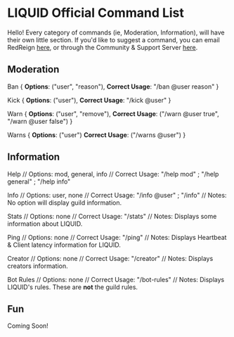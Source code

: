 # LIQUID Official Command List
Hello! Every category of commands (ie, Moderation, Information), will have their own little section.
If you'd like to suggest a command, you can email RedReign [here](liquiddiscordbot@gmail.com), or through the Community & Support Server [here](https://discord.gg/jZbqmT8b5D).

## Moderation
Ban {
  **Options**: ("user", "reason"),
  **Correct Usage**: "/ban @user reason"
}
  
Kick {
  **Options**: ("user"),
  **Correct Usage**: "/kick @user"
}
  
Warn {
  **Options**: ("user", "remove"),
  **Correct Usage**: ("/warn @user true", "/warn @user false")
}
  
Warns {
  **Options**: ("user") 
  **Correct Usage**: ("/warns @user")
}
  
## Information
Help // Options: mod, general, info // Correct Usage: "/help mod" ; "/help general" ; "/help info"
  
Info // Options: user, none // Correct Usage: "/info @user" ; "/info" // Notes: No option will display guild information.
  
Stats // Options: none // Correct Usage: "/stats" // Notes: Displays some information about LIQUID.
  
Ping // Options: none // Correct Usage: "/ping" // Notes: Displays Heartbeat & Client latency information for LIQUID.
  
Creator // Options: none // Correct Usage: "/creator" // Notes: Displays creators information.
  
Bot Rules // Options: none // Correct Usage: "/bot-rules" // Notes: Displays LIQUID's rules. These are **not** the guild rules.
  
## Fun
Coming Soon!
